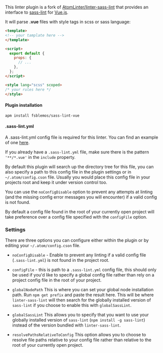 This linter plugin is a fork of [AtomLinter/linter-sass-lint](https://github.com/AtomLinter/linter-sass-lint) that provides an interface to [sass-lint](https://github.com/sasstools/sass-lint) for [Vue.js](https://vuejs.org).

It will parse **.vue** files with style tags in scss or sass language:

```html
<template>
<!-- your tamplate here -->
</template>

<script>
  export default {
    props: {
      // ...
    },
  };
</script>

<style lang="scss" scoped>
/* your rules here */
</style>
```

#### Plugin installation

`apm install fsblemos/sass-lint-vue`

#### .sass-lint.yml

A .sass-lint.yml config file is required for this linter. You can find an example of one [here](https://github.com/fsblemos/lint-sass-vue/blob/master/.sass-lint.yml).

If you already have a `.sass-lint.yml` file, make sure there is the pattern `'**/*.vue'` in the `include` property.

By default this plugin will search up the directory tree for this file, you can also specify a path to this config file in the plugin settings or in `~/.atom/config.cson` file. Usually you would place this config file in your projects root and keep it under version control too.

You can use the `noConfigDisable` option to prevent any attempts at linting (and the missing config error messages you will encounter) if a valid config is not found.

By default a config file found in the root of your currently open project will take preference over a config file specified with the `configFile` option.

### Settings

There are three options you can configure either within the plugin or by editing your `~/.atom/config.cson` file.

* `noConfigDisable` - Enable to prevent any linting if a valid config file (`.sass-lint.yml`) is not found in the project root.

* `configFile` - this is path to a `.sass-lint.yml` config file, this should only be used if you'd like to specify a global config file rather than rely on a project config file in the root of your project.

* `globalNodePath` This is where you can set your global node installation path. Run `npm get prefix` and paste the result here. This will be where `linter-sass-lint` will then search for the globally installed version of `sass-lint` if you choose to enable this with `globalSassLint`.

* `globalSassLint` This allows you to specify that you want to use your globally installed version of `sass-lint` (`npm install -g sass-lint`) instead of the version bundled with `linter-sass-lint`.

* `resolvePathsRelativeToConfig` This option allows you to choose to resolve file paths relative to your config file rather than relative to the root of your currently open project.
